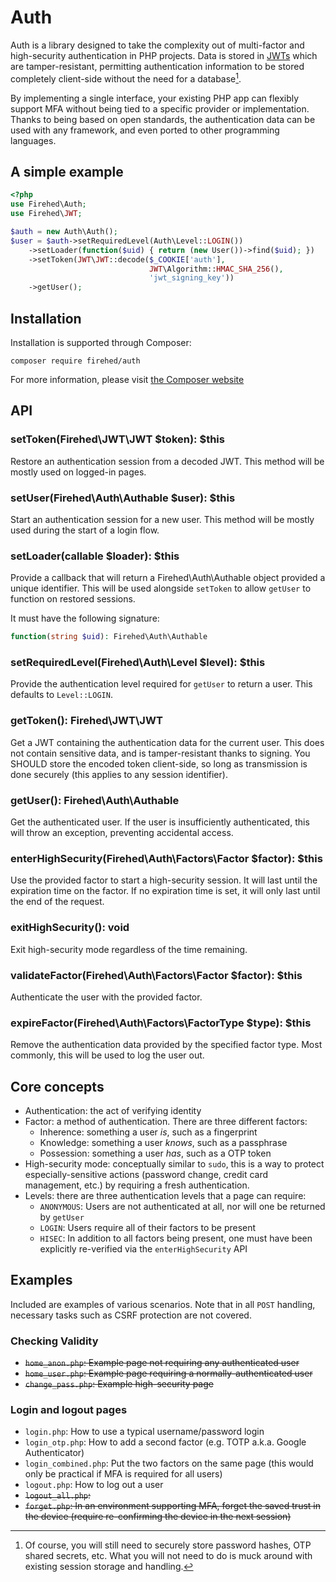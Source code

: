 # Auth

Auth is a library designed to take the complexity out of multi-factor and
high-security authentication in PHP projects. Data is stored in
[JWTs](http://jwt.io) which are tamper-resistant, permitting authentication
information to be stored completely client-side without the need for
a database[^db].

By implementing a single interface, your existing PHP app can flexibly support
MFA without being tied to a specific provider or implementation. Thanks to
being based on open standards, the authentication data can be used with any
framework, and even ported to other programming languages.

## A simple example
```php
<?php
use Firehed\Auth;
use Firehed\JWT;

$auth = new Auth\Auth();
$user = $auth->setRequiredLevel(Auth\Level::LOGIN())
    ->setLoader(function($uid) { return (new User())->find($uid); })
    ->setToken(JWT\JWT::decode($_COOKIE['auth'],
                               JWT\Algorithm::HMAC_SHA_256(),
                               'jwt_signing_key'))
    ->getUser();
```

## Installation

Installation is supported through Composer:

    composer require firehed/auth

For more information, please visit [the Composer
website](https://getcomposer.org/doc/00-intro.md#installation-linux-unix-osx)

## API

### setToken(Firehed\JWT\JWT $token): $this
Restore an authentication session from a decoded JWT. This method will be
mostly used on logged-in pages.

### setUser(Firehed\Auth\Authable $user): $this
Start an authentication session for a new user. This method will be mostly used
during the start of a login flow.

### setLoader(callable $loader): $this
Provide a callback that will return a Firehed\Auth\Authable object provided
a unique identifier. This will be used alongside `setToken` to allow `getUser`
to function on restored sessions.

It must have the following signature:
```php
function(string $uid): Firehed\Auth\Authable
```

### setRequiredLevel(Firehed\Auth\Level $level): $this
Provide the authentication level required for `getUser` to return a user. This
defaults to `Level::LOGIN`.

### getToken(): Firehed\JWT\JWT
Get a JWT containing the authentication data for the current user. This does
not contain sensitive data, and is tamper-resistant thanks to signing. You
SHOULD store the encoded token client-side, so long as transmission is done
securely (this applies to any session identifier).

### getUser(): Firehed\Auth\Authable
Get the authenticated user. If the user is insufficiently authenticated, this
will throw an exception, preventing accidental access.

### enterHighSecurity(Firehed\Auth\Factors\Factor $factor): $this
Use the provided factor to start a high-security session. It will last until
the expiration time on the factor. If no expiration time is set, it will only
last until the end of the request.

### exitHighSecurity(): void
Exit high-security mode regardless of the time remaining.

### validateFactor(Firehed\Auth\Factors\Factor $factor): $this
Authenticate the user with the provided factor.

### expireFactor(Firehed\Auth\Factors\FactorType $type): $this
Remove the authentication data provided by the specified factor type. Most
commonly, this will be used to log the user out.



## Core concepts

* Authentication: the act of verifying identity
* Factor: a method of authentication. There are three different factors:
  * Inherence: something a user *is*, such as a fingerprint
  * Knowledge: something a user *knows*, such as a passphrase
  * Possession: something a user *has*, such as a OTP token
* High-security mode: conceptually similar to `sudo`, this is a way to protect
  especially-sensitive actions (password change, credit card management, etc.)
  by requiring a fresh authentication.
* Levels: there are three authentication levels that a page can require:
  * `ANONYMOUS`: Users are not authenticated at all, nor will one be returned
    by `getUser`
  * `LOGIN`: Users require all of their factors to be present
  * `HISEC`: In addition to all factors being present, one must have been
    explicitly re-verified via the `enterHighSecurity` API

## Examples

Included are examples of various scenarios. Note that in all `POST` handling,
necessary tasks such as CSRF protection are not covered.

### Checking Validity
* ~~`home_anon.php`: Example page not requiring any authenticated user~~
* ~~`home_user.php`: Example page requiring a normally-authenticated user~~
* ~~`change_pass.php`: Example high-security page~~

### Login and logout pages
* `login.php`: How to use a typical username/password login
* `login_otp.php`: How to add a second factor (e.g. TOTP a.k.a. Google
  Authenticator)
* `login_combined.php`: Put the two factors on the same page (this would only
  be practical if MFA is required for all users)
* `logout.php`: How to log out a user
* ~~`logout_all.php`:~~
* ~~`forget.php`: In an environment supporting MFA, forget the saved trust in the
  device (require re-confirming the device in the next session)~~

[^db]: Of course, you will still need to securely store password hashes, OTP
shared secrets, etc. What you will not need to do is muck around with existing
session storage and handling.
